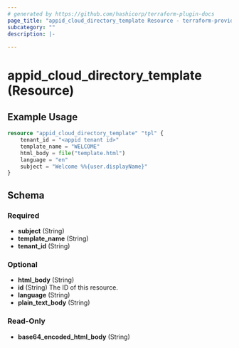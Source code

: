 ```yaml
---
# generated by https://github.com/hashicorp/terraform-plugin-docs
page_title: "appid_cloud_directory_template Resource - terraform-provider-appid"
subcategory: ""
description: |-
  
---
```


# appid_cloud_directory_template (Resource)



## Example Usage

```terraform
resource "appid_cloud_directory_template" "tpl" {
    tenant_id = "<appid tenant id>"
    template_name = "WELCOME"
    html_body = file("template.html")
    language = "en"    
    subject = "Welcome %%{user.displayName}"
}
```

<!-- schema generated by tfplugindocs -->
## Schema

### Required

- **subject** (String)
- **template_name** (String)
- **tenant_id** (String)

### Optional

- **html_body** (String)
- **id** (String) The ID of this resource.
- **language** (String)
- **plain_text_body** (String)

### Read-Only

- **base64_encoded_html_body** (String)


